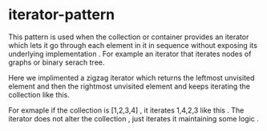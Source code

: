 # iterator-pattern

This pattern is used when the collection or container provides an iterator which lets it go through each element in it in sequence without exposing its underlying implementation . For example an iterator that iterates nodes of graphs or binary serach tree.

Here we implimented a zigzag iterator which returns the leftmost unvisited element and then the rightmost unvisited element and keeps iterating the collection like this. 

For exmaple if the collection is [1,2,3,4] , it iterates 1,4,2,3 like this .
The iterator does not alter the collection , just iterates it maintaining some logic .  